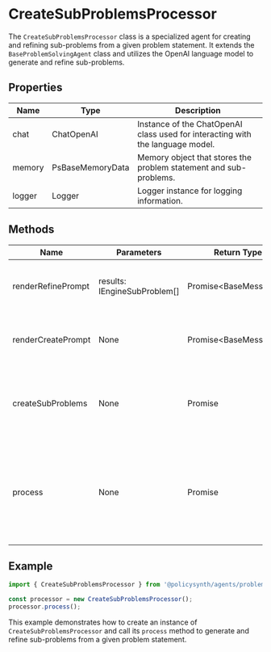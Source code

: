 # CreateSubProblemsProcessor

The `CreateSubProblemsProcessor` class is a specialized agent for creating and refining sub-problems from a given problem statement. It extends the `BaseProblemSolvingAgent` class and utilizes the OpenAI language model to generate and refine sub-problems.

## Properties

| Name          | Type   | Description               |
|---------------|--------|---------------------------|
| chat          | ChatOpenAI | Instance of the ChatOpenAI class used for interacting with the language model. |
| memory        | PsBaseMemoryData | Memory object that stores the problem statement and sub-problems. |
| logger        | Logger | Logger instance for logging information. |

## Methods

| Name                | Parameters        | Return Type | Description                 |
|---------------------|-------------------|-------------|-----------------------------|
| renderRefinePrompt  | results: IEngineSubProblem[] | Promise<BaseMessage[]> | Generates a prompt for refining sub-problems. |
| renderCreatePrompt  | None              | Promise<BaseMessage[]> | Generates a prompt for creating sub-problems. |
| createSubProblems   | None              | Promise<void> | Creates and refines sub-problems using the language model. |
| process             | None              | Promise<void> | Main processing method that initializes the chat instance and creates sub-problems. |

## Example

```typescript
import { CreateSubProblemsProcessor } from '@policysynth/agents/problems/create/createSubProblems.js';

const processor = new CreateSubProblemsProcessor();
processor.process();
```

This example demonstrates how to create an instance of `CreateSubProblemsProcessor` and call its `process` method to generate and refine sub-problems from a given problem statement.